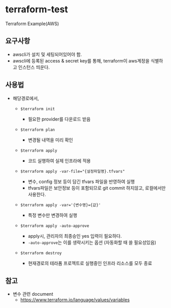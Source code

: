 # terraform-test
Terraform Example(AWS)

## 요구사항
- awscli가 설치 및 세팅되어있어야 함.
- awscli에 등록된 access & secret key를 통해, terraform이 aws계정을 식별하고 인스턴스 띄운다.

## 사용법
- 해당경로에서,
    - `$terraform init`
        - 필요한 provider를 다운로드 받음
    - `$terraform plan`
        - 변경될 내역을 미리 확인


    - `$terraform apply`
        - 코드 실행하여 실제 인프라에 적용
    - `$terraform apply -var-file="{설정파일명}.tfvars"`
        - 변수, config 정보 등이 담긴 tfvars 파일을 반영하여 실행
        - tfvars파일은 보안정보 등이 포함되므로 git commit 하지않고, 로컬에서만 사용한다.
    - `$terraform apply -var='{변수명}={값}'`
        - 특정 변수만 변경하여 실행
    - `$terraform apply -auto-approve`
        - apply시, 관리자의 최종승인 yes 입력이 필요하다.
        - `-auto-approve`는 이를 생략시키는 옵션 (자동화할 때 쓸 필요성있음)


    - `$terraform destroy`
        - 현재경로의 테라폼 프로젝트로 실행중인 인프라 리소스를 모두 종료

## 참고
- 변수 관련 document
    - https://www.terraform.io/language/values/variables
